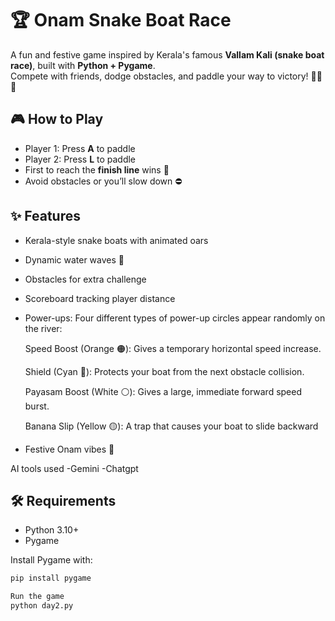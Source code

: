 # 🏆 Onam Snake Boat Race

A fun and festive game inspired by Kerala's famous **Vallam Kali (snake boat race)**, built with **Python + Pygame**.  
Compete with friends, dodge obstacles, and paddle your way to victory! 🚣‍♂️🎉

## 🎮 How to Play
- Player 1: Press **A** to paddle
- Player 2: Press **L** to paddle
- First to reach the **finish line** wins 🏁
- Avoid obstacles or you’ll slow down ⛔

## ✨ Features
- Kerala-style snake boats with animated oars
- Dynamic water waves 🌊
- Obstacles for extra challenge
- Scoreboard tracking player distance
- Power-ups: Four different types of power-up circles appear randomly on the river:

    Speed Boost (Orange 🟠): Gives a temporary horizontal speed increase.

    Shield (Cyan 🔵): Protects your boat from the next obstacle collision.

    Payasam Boost (White ⚪️): Gives a large, immediate forward speed burst.

    Banana Slip (Yellow 🟡): A trap that causes your boat to slide backward
- Festive Onam vibes 🎊
  
AI tools used
-Gemini
-Chatgpt


## 🛠 Requirements
- Python 3.10+  
- Pygame

Install Pygame with:
```bash
pip install pygame

Run the game
python day2.py




